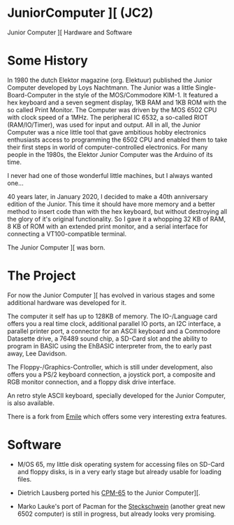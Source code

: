 # JuniorComputer ][ (JC2)
Junior Computer ][ Hardware and Software

# Some History

In 1980 the dutch Elektor magazine (org. Elektuur) published the Junior Computer developed by Loys Nachtmann.
The Junior was a little Single-Board-Computer in the style of the MOS/Commodore KIM-1.
It featured a hex keyboard and a seven segment display, 1KB RAM and 1KB ROM with the so called Print Monitor.
The Computer was driven by the MOS 6502 CPU with clock speed of a 1MHz. The peripheral IC 6532, a so-called RIOT (RAM/IO/Timer), was used for input and output.
All in all, the Junior Computer was a nice little tool that gave ambitious hobby electronics enthusiasts access to programming the 
6502 CPU and enabled them to take their first steps in world of computer-controlled electronics. 
For many people in the 1980s, the Elektor Junior Computer was the Arduino of its time.

I never had one of those wonderful little machines, but I always wanted one...

40 years later, in January 2020, I decided to make a 40th anniversary edition of the Junior.
This time it should have more memory and a better method to insert code than with the hex keyboard, but without destroying all the glory of it's original functionality.
So I gave it a whopping 32 KB of RAM, 8 KB of ROM with an extended print monitor, and a serial interface for connecting a VT100-compatible terminal.

The Junior Computer ][ was born. 

# The Project

For now the Junior Computer ][ has evolved in various stages and some additional hardware was developed for it.

The computer it self has up to 128KB of memory. The IO-/Language card offers you a real time clock, additional parallel IO ports, 
an I2C interface, a parallel printer port, a connector for an ASCII keyboard and a Commodore Datasette drive, a 76489 sound chip, a SD-Card slot and the ability 
to program in BASIC using the EhBASIC interpreter from, the to early past away, Lee Davidson.

The Floppy-/Graphics-Controller, which is still under development, also offers you a PS/2 keyboard connection, a joystick port, a composite and RGB monitor connection, and a floppy disk drive interface.

An retro style ASCII keyboard, specially developed for the Junior Computer, is also available.

There is a fork from [Emile](https://github.com/Emile666/JC2) which offers some very interesting extra features.

# Software

- M/OS 65, my little disk operating system for accessing files on SD-Card and floppy disks, is in a very early stage but already usable for loading files.

- Dietrich Lausberg ported his [CPM-65](https://github.com/Dietrich-L/CPM-65_for_JUNIOR_COMPUTER_II) to the Junior Computer][.

- Marko Lauke's port of Pacman for the [Steckschwein](https://www.steckschwein.de/) (another great new 6502 computer) is still in progress, but already looks very promising.
